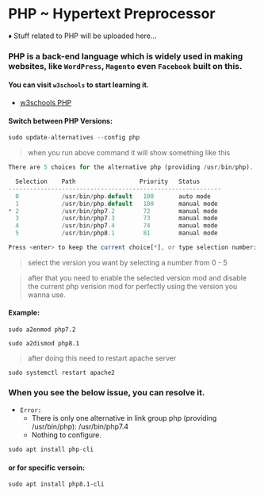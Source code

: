 # PHP ~ Hypertext Preprocessor

♦ Stuff related to PHP will be uploaded here...

### PHP is a back-end language which is widely used in making websites, like `WordPress`, `Magento` even `Facebook` built on this.

#### You can visit `w3schools` to start learning it.

- [w3schools PHP](https://www.w3schools.com/php/)

#### Switch between PHP Versions:

```php
sudo update-alternatives --config php
```
> when you run above command it will show something like this

```php
There are 5 choices for the alternative php (providing /usr/bin/php).

  Selection    Path                  Priority   Status
------------------------------------------------------------
  0            /usr/bin/php.default   100       auto mode
  1            /usr/bin/php.default   100       manual mode
* 2            /usr/bin/php7.2        72        manual mode
  3            /usr/bin/php7.3        73        manual mode
  4            /usr/bin/php7.4        74        manual mode
  5            /usr/bin/php8.1        81        manual mode

Press <enter> to keep the current choice[*], or type selection number: 

```
> select the version you want by selecting a number from 0 - 5

> after that you need to enable the selected version mod and disable the current php verision mod for perfectly using the version you wanna use.

#### Example:
```
sudo a2enmod php7.2
```
```
sudo a2dismod php8.1
```
> after doing this need to restart apache server
```
sudo systemctl restart apache2
```
### When you see the below issue, you can resolve it.
* `Error:` 
  * There is only one alternative in link group php (providing /usr/bin/php): /usr/bin/php7.4
  * Nothing to configure.
```javascript
sudo apt install php-cli
```
#### or for specific versoin:
```
sudo apt install php8.1-cli
```



